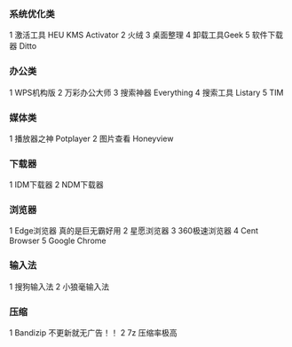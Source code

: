 ### 系统优化类
1 激活工具  HEU KMS Activator
2 火绒
3 桌面整理
4 卸载工具Geek
5 软件下载器 Ditto
### 办公类
1 WPS机构版
2 万彩办公大师
3 搜索神器 Everything
4 搜索工具 Listary
5 TIM
### 媒体类
1 播放器之神 Potplayer
2 图片查看 Honeyview
### 下载器
1 IDM下载器
2 NDM下载器
### 浏览器
1 Edge浏览器  真的是巨无霸好用
2 星愿浏览器
3 360极速浏览器
4 Cent Browser
5 Google Chrome
### 输入法
1 搜狗输入法
2 小狼毫输入法
### 压缩
1 Bandizip 不更新就无广告！！
2 7z   压缩率极高